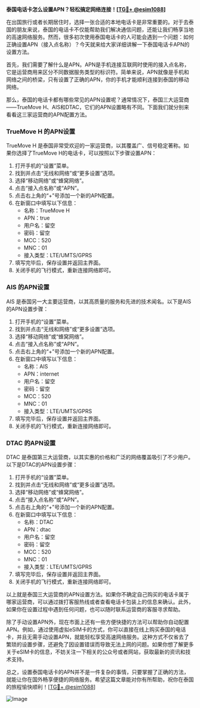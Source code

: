 **泰国电话卡怎么设置APN？轻松搞定网络连接！[[TG💪+ @esim1088](https://t.me/s/esim1088)]**

在出国旅行或者长期居住时，选择一张合适的本地电话卡是非常重要的。对于去泰国的朋友来说，泰国的电话卡不仅能帮助我们解决通信问题，还能让我们畅享当地的高速网络服务。然而，很多初次使用泰国电话卡的人可能会遇到一个问题：如何正确设置APN（接入点名称）？今天就来给大家详细讲解一下泰国电话卡APN的设置方法。

首先，我们需要了解什么是APN。APN是手机连接互联网时使用的接入点名称，它是运营商用来区分不同数据服务类型的标识符。简单来说，APN就像是手机和网络之间的桥梁，只有设置了正确的APN，你的手机才能顺利连接到泰国的移动网络。

那么，泰国的电话卡都有哪些常见的APN设置呢？通常情况下，泰国三大运营商——TrueMove H、AIS和DTAC，它们的APN设置略有不同。下面我们就分别来看看这三家运营商的APN配置方法。

### TrueMove H 的APN设置

TrueMove H 是泰国非常受欢迎的一家运营商，以其覆盖广、信号稳定著称。如果你选择了TrueMove H的电话卡，可以按照以下步骤设置APN：

1. 打开手机的“设置”菜单。
2. 找到并点击“无线和网络”或“更多设置”选项。
3. 选择“移动网络”或“蜂窝网络”。
4. 点击“接入点名称”或“APN”。
5. 点击右上角的“+”号添加一个新的APN配置。
6. 在新窗口中填写以下信息：
   - 名称：TrueMove H
   - APN：true
   - 用户名：留空
   - 密码：留空
   - MCC：520
   - MNC：01
   - 接入类型：LTE/UMTS/GPRS
7. 填写完毕后，保存设置并返回主界面。
8. 关闭手机的飞行模式，重新连接网络即可。

### AIS 的APN设置

AIS 是泰国另一大主要运营商，以其高质量的服务和先进的技术闻名。以下是AIS的APN设置步骤：

1. 打开手机的“设置”菜单。
2. 找到并点击“无线和网络”或“更多设置”选项。
3. 选择“移动网络”或“蜂窝网络”。
4. 点击“接入点名称”或“APN”。
5. 点击右上角的“+”号添加一个新的APN配置。
6. 在新窗口中填写以下信息：
   - 名称：AIS
   - APN：internet
   - 用户名：留空
   - 密码：留空
   - MCC：520
   - MNC：01
   - 接入类型：LTE/UMTS/GPRS
7. 填写完毕后，保存设置并返回主界面。
8. 关闭手机的飞行模式，重新连接网络即可。

### DTAC 的APN设置

DTAC 是泰国第三大运营商，以其实惠的价格和广泛的网络覆盖吸引了不少用户。以下是DTAC的APN设置步骤：

1. 打开手机的“设置”菜单。
2. 找到并点击“无线和网络”或“更多设置”选项。
3. 选择“移动网络”或“蜂窝网络”。
4. 点击“接入点名称”或“APN”。
5. 点击右上角的“+”号添加一个新的APN配置。
6. 在新窗口中填写以下信息：
   - 名称：DTAC
   - APN：dtac
   - 用户名：留空
   - 密码：留空
   - MCC：520
   - MNC：01
   - 接入类型：LTE/UMTS/GPRS
7. 填写完毕后，保存设置并返回主界面。
8. 关闭手机的飞行模式，重新连接网络即可。

以上就是泰国三大运营商的APN设置方法。如果你不确定自己购买的电话卡属于哪家运营商，可以通过拨打客服热线或者查看电话卡包装上的信息来确认。此外，如果你在设置过程中遇到任何问题，也可以随时联系运营商的客服寻求帮助。

除了手动设置APN外，现在市面上还有一些方便快捷的方法可以帮助你自动配置APN。例如，通过使用虚拟eSIM卡的方式，你可以直接在线上购买泰国的电话卡，并且无需手动设置APN，就能轻松享受高速网络服务。这种方式不仅省去了繁琐的设置步骤，还避免了因设置错误而导致无法上网的问题。如果你想了解更多关于eSIM卡的信息，不妨关注一下相关的公众号或者网站，获取最新的资讯和技术支持。

总之，设置泰国电话卡的APN并不是一件复杂的事情，只要掌握了正确的方法，就能让你在国外畅享便捷的网络服务。希望这篇文章能对你有所帮助，祝你在泰国的旅程愉快顺利！[[TG💪+ @esim1088](https://t.me/s/esim1088)] 

![Image](https://i.postimg.cc/4NQfJmqS/Snipaste-2025-05-13-00-14-12.png)